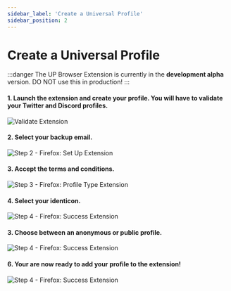 ```yaml
---
sidebar_label: 'Create a Universal Profile'
sidebar_position: 2
---
```


# Create a Universal Profile

:::danger
The UP Browser Extension is currently in the **development alpha** version. DO NOT use this in production!
:::

#### 1. Launch the extension and create your profile. You will have to validate your Twitter and Discord profiles.

![Validate Extension](/img/extension/02-create-profile.png)

#### 2. Select your backup email.

![Step 2 - Firefox: Set Up Extension](/img/extension/03-create-profile.png)

#### 3. Accept the terms and conditions.

![Step 3 - Firefox: Profile Type Extension](/img/extension/04-create-profile.png)

#### 4. Select your identicon.

![Step 4 - Firefox: Success Extension](/img/extension/05-create-profile.png)

#### 3. Choose between an anonymous or public profile.

![Step 4 - Firefox: Success Extension](/img/extension/06-create-profile.png)

#### 6. Your are now ready to add your profile to the extension!

![Step 4 - Firefox: Success Extension](/img/extension/07-create-profile.png)
